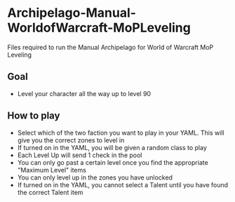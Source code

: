 # Archipelago-Manual-WorldofWarcraft-MoPLeveling
 Files required to run the Manual Archipelago for World of Warcraft MoP Leveling

## Goal
* Level your character all the way up to level 90
## How to play
* Select which of the two faction you want to play in your YAML. This will give you the correct zones to level in
* If turned on in the YAML, you will be given a random class to play
* Each Level Up will send 1 check in the pool
* You can only go past a certain level once you find the appropriate "Maximum Level" items
* You can only level up in the zones you have unlocked
* If turned on in the YAML, you cannot select a Talent until you have found the correct Talent item